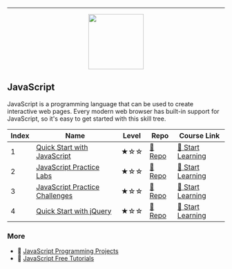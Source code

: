 
---

<div align="center">
<img width="128px" src="https://file.labex.io/path/ztG7iIXOkx2u.png">
</div>

## JavaScript

JavaScript is a programming language that can be used to create interactive web pages. Every modern web browser has built-in support for JavaScript, so it's easy to get started with this skill tree. 

|   Index | Name                                                              | Level   | Repo                                                                   | Course Link                                                                 |
|---------|-------------------------------------------------------------------|---------|------------------------------------------------------------------------|-----------------------------------------------------------------------------|
|       1 | [Quick Start with JavaScript](#quick-start-with-javascript)       | ★☆☆     | [🔗 Repo](https://github.com/labex-labs/quick-start-with-javascript)    | [🚀 Start Learning](https://labex.io/courses/quick-start-with-javascript)    |
|       2 | [JavaScript Practice Labs](#javascript-practice-labs)             | ★☆☆     | [🔗 Repo](https://github.com/labex-labs/javascript-practice-labs)       | [🚀 Start Learning](https://labex.io/courses/javascript-practice-labs)       |
|       3 | [JavaScript Practice Challenges](#javascript-practice-challenges) | ★☆☆     | [🔗 Repo](https://github.com/labex-labs/javascript-practice-challenges) | [🚀 Start Learning](https://labex.io/courses/javascript-practice-challenges) |
|       4 | [Quick Start with jQuery](#quick-start-with-jquery)               | ★☆☆     | [🔗 Repo](https://github.com/labex-labs/quick-start-with-jquery)        | [🚀 Start Learning](https://labex.io/courses/quick-start-with-jquery)        |

### More

- 🔗 [JavaScript Programming Projects](https://github.com/labex-labs/awesome-programming-projects?tab=readme-ov-file#javascript)
- 🔗 [JavaScript Free Tutorials](https://github.com/labex-labs/javascript-free-tutorials)

